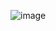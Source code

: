 ![image](https://user-images.githubusercontent.com/100044659/197367098-98917aaf-8df8-420c-b434-ae04cd74faa4.png)
